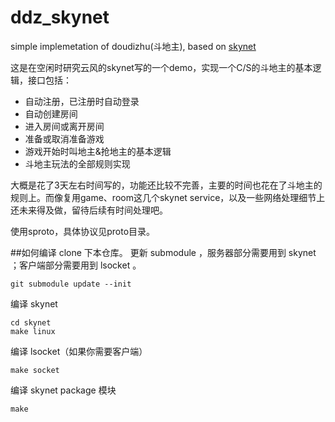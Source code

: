 # ddz_skynet
simple implemetation of doudizhu(斗地主), based on [skynet](https://github.com/cloudwu/skynet)

这是在空闲时研究云风的skynet写的一个demo，实现一个C/S的斗地主的基本逻辑，接口包括：
* 自动注册，已注册时自动登录
* 自动创建房间
* 进入房间或离开房间
* 准备或取消准备游戏
* 游戏开始时叫地主&抢地主的基本逻辑
* 斗地主玩法的全部规则实现

大概是花了3天左右时间写的，功能还比较不完善，主要的时间也花在了斗地主的规则上。而像复用game、room这几个skynet service，以及一些网络处理细节上还未来得及做，留待后续有时间处理吧。

使用sproto，具体协议见proto目录。

##如何编译
clone 下本仓库。
更新 submodule ，服务器部分需要用到 skynet ；客户端部分需要用到 lsocket 。
```
git submodule update --init
```

编译 skynet
```
cd skynet
make linux
```

编译 lsocket（如果你需要客户端）
```
make socket
```

编译 skynet package 模块
```
make
```
